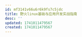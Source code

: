 ```yaml
---
id: mf3141v66u6r6k9fs7c5jdc
title: 野火linux基础与应用开发实战指南
desc: ''
updated: 1741011479567
created: 1741011479567
---
```

